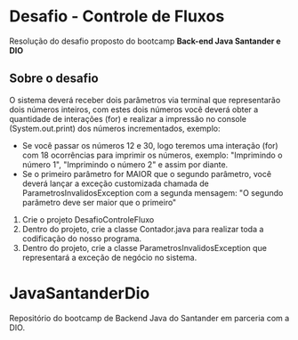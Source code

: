 # Desafio - Controle de Fluxos
Resolução do desafio proposto do bootcamp **Back-end Java Santander e DIO**
## Sobre o desafio
O sistema deverá receber dois parâmetros via terminal que representarão dois números inteiros, com estes dois números você deverá obter a quantidade de interações (for) e realizar a impressão no console (System.out.print) dos números incrementados, exemplo:

- Se você passar os números 12 e 30, logo teremos uma interação (for) com 18 ocorrências para imprimir os números, exemplo: "Imprimindo o número 1", "Imprimindo o número 2" e assim por diante.
- Se o primeiro parâmetro for MAIOR que o segundo parâmetro, você deverá lançar a exceção customizada chamada de ParametrosInvalidosException com a segunda mensagem: "O segundo parâmetro deve ser maior que o primeiro"

1. Crie o projeto DesafioControleFluxo
2. Dentro do projeto, crie a classe Contador.java para realizar toda a codificação do nosso programa.
3. Dentro do projeto, crie a classe ParametrosInvalidosException que representará a exceção de negócio no sistema.

# JavaSantanderDio
Repositório do bootcamp de Backend Java do Santander em parceria com a DIO.
